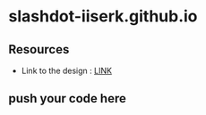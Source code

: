 # slashdot-iiserk.github.io

## Resources

- Link to the design : [LINK](https://www.figma.com/file/0viceIVf7H28XB9nkrd4ja/SlashDot-Website?node-id=0%3A1)

## push your code here